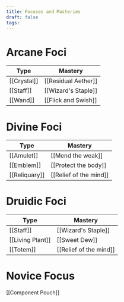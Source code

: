 ```yaml
---
title: Focuses and Masteries
draft: false
tags:
---
```

# Arcane Foci
| Type        | Mastery             |
| ----------- | ------------------- |
| [[Crystal]] | [[Residual Aether]] |
| [[Staff]]   | [[Wizard's Staple]] |
| [[Wand]]    | [[Flick and Swish]] |
# Divine Foci
| Type          | Mastery                |
| ------------- | ---------------------- |
| [[Amulet]]    | [[Mend the weak]]      |
| [[Emblem]]    | [[Protect the body]]   |
| [[Reliquary]] | [[Relief of the mind]] |
# Druidic Foci
| Type             | Mastery                |
| ---------------- | ---------------------- |
| [[Staff]]        | [[Wizard's Staple]]    |
| [[Living Plant]] | [[Sweet Dew]]          |
| [[Totem]]        | [[Relief of the mind]] |
# Novice Focus
[[Component Pouch]]